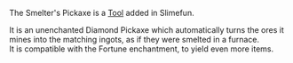 The Smelter's Pickaxe is a [Tool](https://github.com/Slimefun/Slimefun4/wiki/Tools) added in Slimefun.

It is an unenchanted Diamond Pickaxe which automatically turns the ores it mines into the matching ingots, as if they were smelted in a furnace.<br>
It is compatible with the Fortune enchantment, to yield even more items.
